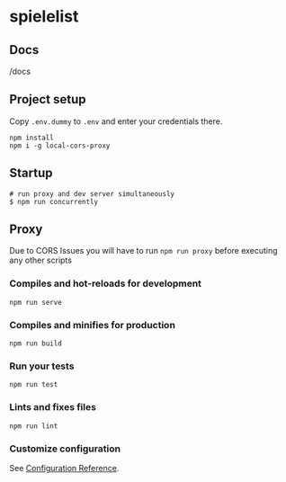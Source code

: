 # spielelist

## Docs

/docs

## Project setup

Copy `.env.dummy` to `.env` and enter your credentials there.

```
npm install
npm i -g local-cors-proxy
```

## Startup

```
# run proxy and dev server simultaneously
$ npm run concurrently
```

## Proxy

Due to CORS Issues you will have to run `npm run proxy` before executing any other scripts

### Compiles and hot-reloads for development

```
npm run serve
```

### Compiles and minifies for production

```
npm run build
```

### Run your tests

```
npm run test
```

### Lints and fixes files

```
npm run lint
```

### Customize configuration

See [Configuration Reference](https://cli.vuejs.org/config/).
